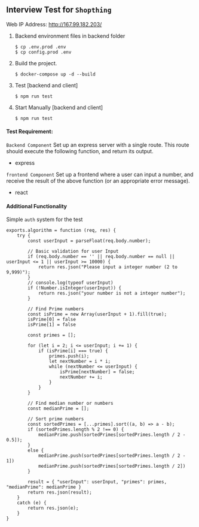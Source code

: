 ##  Interview Test for `Shopthing`

Web IP Address: http://167.99.182.203/

1. Backend environment files in backend folder
    ```code
    $ cp .env.prod .env
    $ cp config.prod .env
    ```
2. Build the project.
    ```code
    $ docker-compose up -d --build
    ```
3. Test [backend and client]
    ```
    $ npm run test
    ```
4. Start Manually [backend and client]
    ```
    $ npm run test
    ```

#### Test Requirement:

`Backend Component`
Set up an express server with a single route. This
route should execute the following function, and
return its output.

* express

`frontend Component`
Set up a frontend where a user can input a number, and
receive the result of the above function (or an
appropriate error message).

* react

#### Additional Functionality
Simple `auth` system for the test

```code
exports.algorithm = function (req, res) {
    try {
        const userInput = parseFloat(req.body.number);

        // Basic validation for user Input
        if (req.body.number == '' || req.body.number == null || userInput <= 1 || userInput >= 10000) {
            return res.json("Please input a integer number (2 to 9,999)");
        }
        // console.log(typeof userInput)
        if (!Number.isInteger(userInput)) {
            return res.json("your number is not a integer number");
        }

        // Find Prime numbers
        const isPrime = new Array(userInput + 1).fill(true);
        isPrime[0] = false
        isPrime[1] = false

        const primes = [];

        for (let i = 2; i <= userInput; i += 1) {
            if (isPrime[i] === true) {
                primes.push(i);
                let nextNumber = i * i;
                while (nextNumber <= userInput) {
                    isPrime[nextNumber] = false;
                    nextNumber += i;
                }
            }
        }

        // Find median number or numbers
        const medianPrime = [];

        // Sort prime numbers
        const sortedPrimes = [...primes].sort((a, b) => a - b);
        if (sortedPrimes.length % 2 !== 0) {
            medianPrime.push(sortedPrimes[sortedPrimes.length / 2 - 0.5]);
        }
        else {
            medianPrime.push(sortedPrimes[sortedPrimes.length / 2 - 1])
            medianPrime.push(sortedPrimes[sortedPrimes.length / 2])
        }

        result = { "userInput": userInput, "primes": primes, "medianPrime": medianPrime }
        return res.json(result);
    }
    catch (e) {
        return res.json(e);
    }
}
```